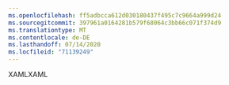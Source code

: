 ```yaml
---
ms.openlocfilehash: ff5adbcca612d030180437f495c7c9664a999d24
ms.sourcegitcommit: 397961a0164281b579f68064c3bb66c071f374d9
ms.translationtype: MT
ms.contentlocale: de-DE
ms.lasthandoff: 07/14/2020
ms.locfileid: "71139249"
---
```

<span data-ttu-id="7fa39-101">XAML</span><span class="sxs-lookup"><span data-stu-id="7fa39-101">XAML</span></span>